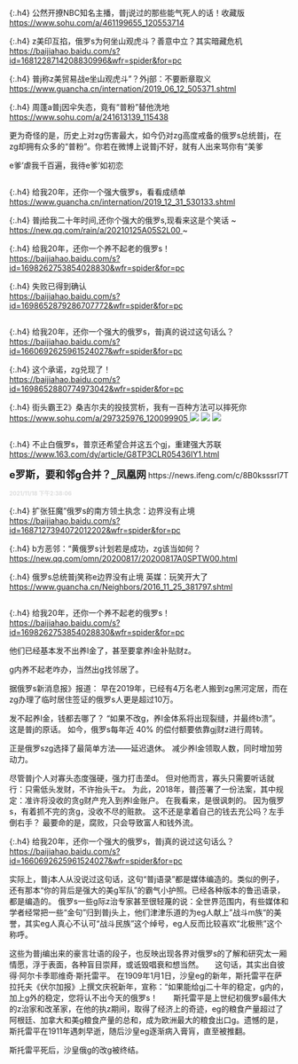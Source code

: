 ```tip
```

{:.h4}
公然开撩NBC知名主播，普j说过的那些能气死人的话！收藏版
<br>[
https://www.sohu.com/a/461199655_120553714
](
https://www.sohu.com/a/461199655_120553714
)

{:.h4}
z美印互掐，俄罗s为何坐山观虎斗？善意中立？其实暗藏危机
<br>[
https://baijiahao.baidu.com/s?id=1681228714208830996&wfr=spider&for=pc
](
https://baijiahao.baidu.com/s?id=1681228714208830996&wfr=spider&for=pc
)

{:.h4}
普j称z美贸易战e坐山观虎斗”？外j部：不要断章取义
<br>[
https://www.guancha.cn/internation/2019_06_12_505371.shtml
](
https://www.guancha.cn/internation/2019_06_12_505371.shtml
)

{:.h4}
周蓬a普j因伞失态，竟有“普粉”替他洗地
<br>[
https://www.sohu.com/a/241613139_115438
](
https://www.sohu.com/a/241613139_115438
)

更为奇怪的是，历史上对zg伤害最大，如今仍对zg高度戒备的俄罗s总统普j，在zg却拥有众多的“普粉”。你若在微博上说普j不好，就有人出来骂你有“美爹

e爹’虐我千百遍，我待e爹’如初恋
```tip
```

{:.h4}
给我20年，还你一个强大俄罗s，看看成绩单
<br>[
https://www.guancha.cn/internation/2019_12_31_530133.shtml
](
https://www.guancha.cn/internation/2019_12_31_530133.shtml
)

{:.h4}
普j给我二十年时间,还你个强大的俄罗s,现看来这是个笑话
~<br>[
https://new.qq.com/rain/a/20210125A05S2L00
](
https://new.qq.com/rain/a/20210125A05S2L00
)~

{:.h4}
给我20年，还你一个养不起老的俄罗s！
<br>[
https://baijiahao.baidu.com/s?id=1698262753854028830&wfr=spider&for=pc
](
https://baijiahao.baidu.com/s?id=1698262753854028830&wfr=spider&for=pc
)

{:.h4}
失败已得到确认
<br>[
https://baijiahao.baidu.com/s?id=1698652879286707772&wfr=spider&for=pc
](
https://baijiahao.baidu.com/s?id=1698652879286707772&wfr=spider&for=pc
)

```note
```

{:.h4}
给我20年，还你一个强大的俄罗s，普j真的说过这句话么？
<br>[
https://baijiahao.baidu.com/s?id=1660692625961524027&wfr=spider&for=pc
](
https://baijiahao.baidu.com/s?id=1660692625961524027&wfr=spider&for=pc
)

{:.h4}
这个承诺，zg兑现了！
<br>[
https://baijiahao.baidu.com/s?id=1698652880774973042&wfr=spider&for=pc
](
https://baijiahao.baidu.com/s?id=1698652880774973042&wfr=spider&for=pc
)

{:.h4}
街头霸王2》桑吉尔夫的投技赏析，我有一百种方法可以摔死你
<br>[
https://www.sohu.com/a/297325976_120099905
](
https://www.sohu.com/a/297325976_120099905
)
![](http://5b0988e595225.cdn.sohucs.com/images/20181009/3d300314f570407bbec1db14b78cb738.jpeg)
![](http://5b0988e595225.cdn.sohucs.com/images/20181009/af3527fef5ee4da79baed0c8cf5c1d1f.gif)
![](http://5b0988e595225.cdn.sohucs.com/images/20181009/b181376feeed4971982faaf276e88d15.gif)
```tip
```

{:.h4}
不止白俄罗s，普京还希望合并这五个gj，重建强大苏联
<br>[
https://www.163.com/dy/article/G8TP3CLR05436IY1.html
](
https://www.163.com/dy/article/G8TP3CLR05436IY1.html
)

<p><font size="4"><b>
e罗斯，要和邻g合并？_凤凰网</b></font>
https://news.ifeng.com/c/8B0ksssrI7T

<font size="1" style="color:#DCDCDC"><b>2021/11/18 下午2:38:06</b></font>

{:.h4}
扩张狂魔”俄罗s的南方领土执念：边界没有止境
<br>[
https://baijiahao.baidu.com/s?id=1687127394072012202&wfr=spider&for=pc
](
https://baijiahao.baidu.com/s?id=1687127394072012202&wfr=spider&for=pc
)

{:.h4}
b方恶邻：“黄俄罗s计划若是成功，zg该当如何？
<br>[
https://new.qq.com/omn/20200817/20200817A0SPTW00.html
](
https://new.qq.com/omn/20200817/20200817A0SPTW00.html
)

{:.h4}
俄罗s总统普j笑称e边界没有止境 英媒：玩笑开大了
<br>[
https://www.guancha.cn/Neighbors/2016_11_25_381797.shtml
](
https://www.guancha.cn/Neighbors/2016_11_25_381797.shtml
)

```note
```

{:.h4}
给我20年，还你一个养不起老的俄罗s！
<br>[
https://baijiahao.baidu.com/s?id=1698262753854028830&wfr=spider&for=pc
](
https://baijiahao.baidu.com/s?id=1698262753854028830&wfr=spider&for=pc
)

他们已经基本发不出养l金了，甚至要拿养l金补贴财z。

g内养不起老咋办，当然出g找邻居了。

据俄罗s新消息报》报道：
早在2019年，已经有4万名老人搬到zg黑河定居，而在zg办理了临时居住签证的俄罗s人更是超过10万。

发不起养l金，钱都去哪了？
“如果不改g，养l金体系将出现裂缝，并最终b溃”。
这是普j的原话。
如今，俄罗s每年近 40% 的偿付额要依靠gj财z进行周转。

正是俄罗szg选择了最简单方法——延迟退休。
减少养l金领取人数，同时增加劳动力。

尽管普j个人对寡头态度强硬，强力打击垄d。
但对他而言，寡头只需要听话就行：只需低头发财，不许抬头干z。
为此，2018年，普j签署了一份法案，其中规定：准许将没收的贪g财产充入到养l金账户。
在我看来，是很讽刺的。
因为俄罗s，有着抓不完的贪g，没收不尽的赃款。
这不还是拿着自己的钱去充公吗？左手倒右手？
最要命的是，腐败，只会导致富人和钱外流。

{:.h4}
给我20年，还你一个强大的俄罗s，普j真的说过这句话么？
<br>[
https://baijiahao.baidu.com/s?id=1660692625961524027&wfr=spider&for=pc
](
https://baijiahao.baidu.com/s?id=1660692625961524027&wfr=spider&for=pc
)

实际上，普j本人从没说过这句话，这句“普j语录”都是媒体编造的。类似的例子，还有那本“你的背后是强大的美g军队”的霸气小护照。已经各种版本的鲁迅语录，都是编造的。 俄罗s一些g际z治专家甚至很轻蔑的说：全世界范围内，有些媒体和学者经常把一些“金句”归到普j头上，他们津津乐道的为eg人献上”战斗m族“的美誉，其实eg人真心不认可“战斗民族”这个绰号，eg人反而比较喜欢“北极熊”这个称呼。

这些为普j编出来的豪言壮语的段子，也反映出现各界对俄罗s的了解和研究太一厢情愿，浮于表面，各种盲目崇拜，或诋毁唱衰和想当然。　　这句话，其实出自彼得·阿尔卡季耶维奇·斯托雷平。 在1909年1月1日，沙皇eg的新年，斯托雷平在萨拉托夫《伏尔加报》上撰文庆祝新年，宣称：“如果能给gj二十年的稳定，g内的，加上g外的稳定，您将认不出今天的俄罗s！　　斯托雷平是上世纪初俄罗s最伟大的z治家和改革家，在他的执z期间，取得了经济上的奇迹，eg的粮食产量超过了阿根廷、加拿大和美g粮食产量的总和，成为欧洲最大的粮食出口g。遗憾的是，斯托雷平在1911年遇刺早逝，随后沙皇eg逐渐病入膏肓，直至被推翻。

斯托雷平死后，沙皇俄g的改g被终结。
